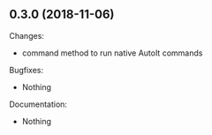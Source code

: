 ## 0.3.0 (2018-11-06)

Changes:

  - command method to run native AutoIt commands

Bugfixes:

  - Nothing

Documentation:

  - Nothing